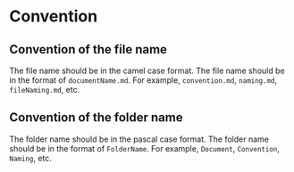# Convention

## Convention of the file name

The file name should be in the camel case format. The file name should be in the format of `documentName.md`. For example, `convention.md`, `naming.md`, `fileNaming.md`, etc.

## Convention of the folder name

The folder name should be in the pascal case format. The folder name should be in the format of `FolderName`. For example, `Document`, `Convention`, `Naming`, etc.

